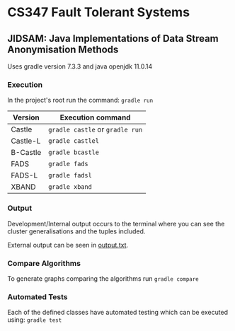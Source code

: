 # CS347 Fault Tolerant Systems

## JIDSAM: Java Implementations of Data Stream Anonymisation Methods

Uses gradle version 7.3.3 and java openjdk 11.0.14

### Execution

In the project's root run the command: `gradle run`

| Version  | Execution command               |
| -------- | ------------------------------- |
| Castle   | `gradle castle` or `gradle run` |
| Castle-L | `gradle castlel`                |
| B-Castle | `gradle bcastle`                |
| FADS     | `gradle fads`                   |
| FADS-L   | `gradle fadsl`                  |
| XBAND    | `gradle xband`                  |

### Output

Development/Internal output occurs to the terminal where you can see the cluster generalisations and the tuples included.

External output can be seen in [output.txt](./app/output.txt).

### Compare Algorithms

To generate graphs comparing the algorithms run `gradle compare`

### Automated Tests

Each of the defined classes have automated testing which can be executed using: `gradle test`
